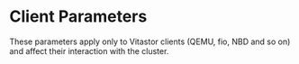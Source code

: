 # Client Parameters

These parameters apply only to Vitastor clients (QEMU, fio, NBD and so on) and
affect their interaction with the cluster.
